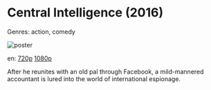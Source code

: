 # Central Intelligence (2016)

Genres: action, comedy

![poster](http://image.tmdb.org/t/p/w500/9M5ibpQUjoVFjjnP2AdLcof4hAk.jpg)

en:
  [720p](magnet:?xt=urn:btih:22A57E94B539CDD96DAF658C3D29769CE773ABE9&tr=udp://glotorrents.pw:6969/announce&tr=udp://tracker.opentrackr.org:1337/announce&tr=udp://torrent.gresille.org:80/announce&tr=udp://tracker.openbittorrent.com:80&tr=udp://tracker.coppersurfer.tk:6969&tr=udp://tracker.leechers-paradise.org:6969&tr=udp://p4p.arenabg.ch:1337&tr=udp://tracker.internetwarriors.net:1337)
  [1080p](magnet:?xt=urn:btih:BB6A70468DBC07C93B14C6A5F7C8D02FCD79B68F&tr=udp://glotorrents.pw:6969/announce&tr=udp://tracker.opentrackr.org:1337/announce&tr=udp://torrent.gresille.org:80/announce&tr=udp://tracker.openbittorrent.com:80&tr=udp://tracker.coppersurfer.tk:6969&tr=udp://tracker.leechers-paradise.org:6969&tr=udp://p4p.arenabg.ch:1337&tr=udp://tracker.internetwarriors.net:1337)
  


After he reunites with an old pal through Facebook, a mild-mannered accountant is lured into the world of international espionage.